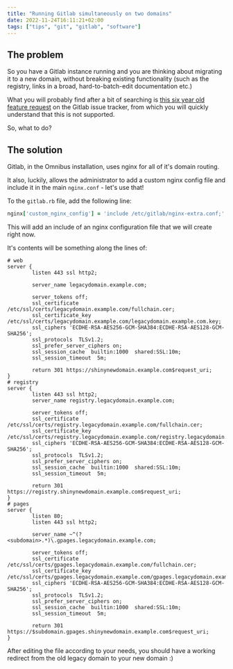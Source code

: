 ```yaml
---
title: "Running Gitlab simultaneously on two domains"
date: 2022-11-24T16:11:21+02:00
tags: ["tips", "git", "gitlab", "software"]
---
```


## The problem

So you have a Gitlab instance running and you are thinking about migrating it to a new domain, without breaking existing functionality (such as the registry, links in a broad, hard-to-batch-edit documentation etc.)

What you will probably find after a bit of searching is [this six year old feature request](https://gitlab.com/gitlab-org/gitlab/-/issues/15430) on the Gitlab issue tracker, from which you will quickly understand that this is not supported.

So, what to do?

## The solution

Gitlab, in the Omnibus installation, uses nginx for all of it's domain routing.

It also, luckily, allows the administrator to add a custom nginx config file and include it in the main `nginx.conf` - let's use that!

To the `gitlab.rb` file, add the following line:

```ruby
nginx['custom_nginx_config'] = 'include /etc/gitlab/nginx-extra.conf;'
```

This will add an include of an nginx configuration file that we will create right now.

It's contents will be something along the lines of:

```nginx
# web
server {
        listen 443 ssl http2;

        server_name legacydomain.example.com;

        server_tokens off;
        ssl_certificate /etc/ssl/certs/legacydomain.example.com/fullchain.cer;
        ssl_certificate_key /etc/ssl/certs/legacydomain.example.com/legacydomain.example.com.key;
        ssl_ciphers 'ECDHE-RSA-AES256-GCM-SHA384:ECDHE-RSA-AES128-GCM-SHA256';
        ssl_protocols  TLSv1.2;
        ssl_prefer_server_ciphers on;
        ssl_session_cache  builtin:1000  shared:SSL:10m;
        ssl_session_timeout  5m;

        return 301 https://shinynewdomain.example.com$request_uri;
}
# registry
server {
        listen 443 ssl http2;
        server_name registry.legacydomain.example.com;

        server_tokens off;
        ssl_certificate /etc/ssl/certs/registry.legacydomain.example.com/fullchain.cer;
        ssl_certificate_key /etc/ssl/certs/registry.legacydomain.example.com/registry.legacydomain.example.com.key;
        ssl_ciphers 'ECDHE-RSA-AES256-GCM-SHA384:ECDHE-RSA-AES128-GCM-SHA256';
        ssl_protocols  TLSv1.2;
        ssl_prefer_server_ciphers on;
        ssl_session_cache  builtin:1000  shared:SSL:10m;
        ssl_session_timeout  5m;

        return 301 https://registry.shinynewdomain.example.com$request_uri;
}
# pages
server {
        listen 80;
        listen 443 ssl http2;

        server_name ~^(?<subdomain>.*)\.gpages.legacydomain.example.com;

        server_tokens off;
        ssl_certificate /etc/ssl/certs/gpages.legacydomain.example.com/fullchain.cer;
        ssl_certificate_key /etc/ssl/certs/gpages.legacydomain.example.com/gpages.legacydomain.example.com.key;
        ssl_ciphers 'ECDHE-RSA-AES256-GCM-SHA384:ECDHE-RSA-AES128-GCM-SHA256';
        ssl_protocols  TLSv1.2;
        ssl_prefer_server_ciphers on;
        ssl_session_cache  builtin:1000  shared:SSL:10m;
        ssl_session_timeout  5m;

        return 301 https://$subdomain.gpages.shinynewdomain.example.com$request_uri;
}
```

After editing the file according to your needs, you should have a working redirect from the old legacy domain to your new domain :)
